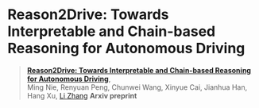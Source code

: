 # Reason2Drive: Towards Interpretable and Chain-based Reasoning for Autonomous Driving

> [**Reason2Drive: Towards Interpretable and Chain-based Reasoning for Autonomous Driving**](https://arxiv.org/abs/),          
> Ming Nie, Renyuan Peng, Chunwei Wang, Xinyue Cai, Jianhua Han, Hang Xu, [Li Zhang](https://lzrobots.github.io)
> **Arxiv preprint**
> 

